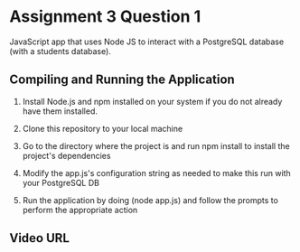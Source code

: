 # Assignment 3 Question 1

JavaScript app that uses Node JS to interact with a PostgreSQL database (with a students database).

## Compiling and Running the Application

1. Install Node.js and npm installed on your system if you do not already have them installed.

2. Clone this repository to your local machine

3. Go to the directory where the project is and run npm install to install the project's dependencies

4. Modify the app.js's configuration string as needed to make this run with your PostgreSQL DB

5. Run the application by doing (node app.js) and follow the prompts to perform the appropriate action 

## Video URL
